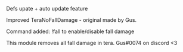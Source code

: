 Defs upate + auto update feature

Improved TeraNoFallDamage - original made by Gus.

Command added: !fall to enable/disable fall damage

This module removes all fall damage in tera. Gus#0074 on discord <3

